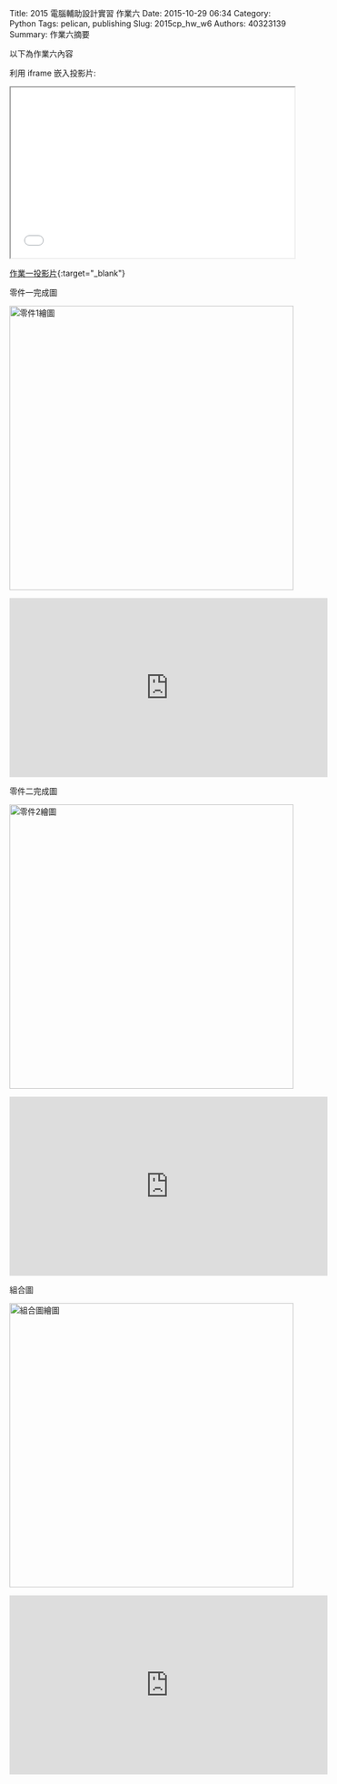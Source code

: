 Title: 2015 電腦輔助設計實習 作業六
Date: 2015-10-29 06:34
Category: Python
Tags: pelican, publishing
Slug: 2015cp_hw_w6
Authors: 40323139
Summary: 作業六摘要

以下為作業六內容

利用 iframe 嵌入投影片:

<iframe src="simplest3.html" width="500" height="300"></iframe>

[作業一投影片](simplest3.html){:target="_blank"}


零件一完成圖

<img src="https://copy.com/FX4vsqh6kecWyj46" width="500" alt="零件1繪圖"></img>

<iframe width="560" height="315" src="https://www.youtube.com/embed/2An8AtK-MI4" frameborder="0" allowfullscreen></iframe>

零件二完成圖

<img src="https://copy.com/PFGObxrzXE84TXDE" width="500" alt="零件2繪圖"></img>

<iframe width="560" height="315" src="https://www.youtube.com/embed/jv661GRacmU" frameborder="0" allowfullscreen></iframe>

組合圖

<img src="https://copy.com/hhBdy6g6TToNyXaC" width="500" alt="組合圖繪圖"></img>

<iframe width="560" height="315" src="https://www.youtube.com/embed/udjPjfAGl2g" frameborder="0" allowfullscreen></iframe>

